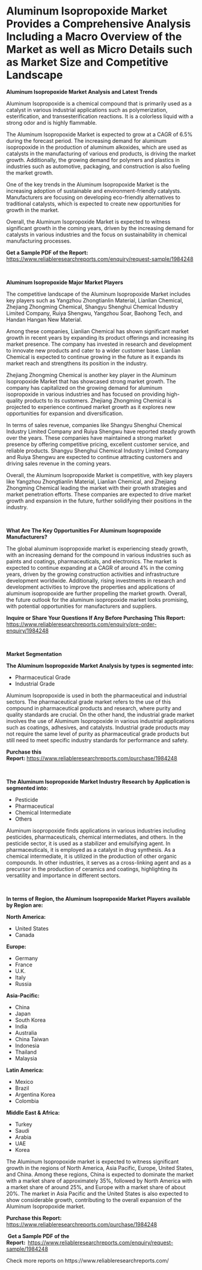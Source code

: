<p><h1>Aluminum Isopropoxide Market Provides a Comprehensive Analysis Including a Macro Overview of the Market as well as Micro Details such as Market Size and Competitive Landscape</h1></p><p><strong>Aluminum Isopropoxide Market Analysis and Latest Trends</strong></p>
<p><p>Aluminum Isopropoxide is a chemical compound that is primarily used as a catalyst in various industrial applications such as polymerization, esterification, and transesterification reactions. It is a colorless liquid with a strong odor and is highly flammable.</p><p>The Aluminum Isopropoxide Market is expected to grow at a CAGR of 6.5% during the forecast period. The increasing demand for aluminum isopropoxide in the production of aluminum alkoxides, which are used as catalysts in the manufacturing of various end products, is driving the market growth. Additionally, the growing demand for polymers and plastics in industries such as automotive, packaging, and construction is also fueling the market growth.</p><p>One of the key trends in the Aluminum Isopropoxide Market is the increasing adoption of sustainable and environment-friendly catalysts. Manufacturers are focusing on developing eco-friendly alternatives to traditional catalysts, which is expected to create new opportunities for growth in the market.</p><p>Overall, the Aluminum Isopropoxide Market is expected to witness significant growth in the coming years, driven by the increasing demand for catalysts in various industries and the focus on sustainability in chemical manufacturing processes.</p></p>
<p><strong>Get a Sample PDF of the Report:&nbsp;</strong> <a href="https://www.reliableresearchreports.com/enquiry/request-sample/1984248">https://www.reliableresearchreports.com/enquiry/request-sample/1984248</a></p>
<p>&nbsp;</p>
<p><strong>Aluminum Isopropoxide Major Market Players</strong></p>
<p><p>The competitive landscape of the Aluminum Isopropoxide Market includes key players such as Yangzhou Zhongtianlin Material, Lianlian Chemical, Zhejiang Zhongming Chemical, Shangyu Shenghui Chemical Industry Limited Company, Ruiya Shengwu, Yangzhou Soar, Baohong Tech, and Handan Hangan New Material. </p><p>Among these companies, Lianlian Chemical has shown significant market growth in recent years by expanding its product offerings and increasing its market presence. The company has invested in research and development to innovate new products and cater to a wider customer base. Lianlian Chemical is expected to continue growing in the future as it expands its market reach and strengthens its position in the industry.</p><p>Zhejiang Zhongming Chemical is another key player in the Aluminum Isopropoxide Market that has showcased strong market growth. The company has capitalized on the growing demand for aluminum isopropoxide in various industries and has focused on providing high-quality products to its customers. Zhejiang Zhongming Chemical is projected to experience continued market growth as it explores new opportunities for expansion and diversification.</p><p>In terms of sales revenue, companies like Shangyu Shenghui Chemical Industry Limited Company and Ruiya Shengwu have reported steady growth over the years. These companies have maintained a strong market presence by offering competitive pricing, excellent customer service, and reliable products. Shangyu Shenghui Chemical Industry Limited Company and Ruiya Shengwu are expected to continue attracting customers and driving sales revenue in the coming years.</p><p>Overall, the Aluminum Isopropoxide Market is competitive, with key players like Yangzhou Zhongtianlin Material, Lianlian Chemical, and Zhejiang Zhongming Chemical leading the market with their growth strategies and market penetration efforts. These companies are expected to drive market growth and expansion in the future, further solidifying their positions in the industry.</p></p>
<p>&nbsp;</p>
<p><strong>What Are The Key Opportunities For Aluminum Isopropoxide Manufacturers?</strong></p>
<p><p>The global aluminum isopropoxide market is experiencing steady growth, with an increasing demand for the compound in various industries such as paints and coatings, pharmaceuticals, and electronics. The market is expected to continue expanding at a CAGR of around 4% in the coming years, driven by the growing construction activities and infrastructure development worldwide. Additionally, rising investments in research and development activities to improve the properties and applications of aluminum isopropoxide are further propelling the market growth. Overall, the future outlook for the aluminum isopropoxide market looks promising, with potential opportunities for manufacturers and suppliers.</p></p>
<p><strong>Inquire or Share Your Questions If Any Before Purchasing This Report:</strong> <a href="https://www.reliableresearchreports.com/enquiry/pre-order-enquiry/1984248">https://www.reliableresearchreports.com/enquiry/pre-order-enquiry/1984248</a></p>
<p>&nbsp;</p>
<p><strong>Market Segmentation</strong></p>
<p><strong>The Aluminum Isopropoxide Market Analysis by types is segmented into:</strong></p>
<p><ul><li>Pharmaceutical Grade</li><li>Industrial Grade</li></ul></p>
<p><p>Aluminum Isopropoxide is used in both the pharmaceutical and industrial sectors. The pharmaceutical grade market refers to the use of this compound in pharmaceutical products and research, where purity and quality standards are crucial. On the other hand, the industrial grade market involves the use of Aluminum Isopropoxide in various industrial applications such as coatings, adhesives, and catalysts. Industrial grade products may not require the same level of purity as pharmaceutical grade products but still need to meet specific industry standards for performance and safety.</p></p>
<p><strong>Purchase this Report:&nbsp;</strong><a href="https://www.reliableresearchreports.com/purchase/1984248">https://www.reliableresearchreports.com/purchase/1984248</a></p>
<p>&nbsp;</p>
<p><strong>The Aluminum Isopropoxide Market Industry Research by Application is segmented into:</strong></p>
<p><ul><li>Pesticide</li><li>Pharmaceutical</li><li>Chemical Intermediate</li><li>Others</li></ul></p>
<p><p>Aluminum isopropoxide finds applications in various industries including pesticides, pharmaceuticals, chemical intermediates, and others. In the pesticide sector, it is used as a stabilizer and emulsifying agent. In pharmaceuticals, it is employed as a catalyst in drug synthesis. As a chemical intermediate, it is utilized in the production of other organic compounds. In other industries, it serves as a cross-linking agent and as a precursor in the production of ceramics and coatings, highlighting its versatility and importance in different sectors.</p></p>
<p>&nbsp;</p>
<p><strong>In terms of Region, the Aluminum Isopropoxide Market Players available by Region are:</strong></p>
<p>
    <p> <strong> North America: </strong>
        <ul>
            <li>United States</li>
            <li>Canada</li>
        </ul>
        </p> 
    <p> <strong> Europe: </strong>
        <ul>
            <li>Germany</li>
            <li>France</li>
            <li>U.K.</li>
            <li>Italy</li>
            <li>Russia</li>
        </ul>
        </p> 
    <p> <strong> Asia-Pacific: </strong>
        <ul>
            <li>China</li>
            <li>Japan</li>
            <li>South Korea</li>
            <li>India</li>
            <li>Australia</li>
            <li>China Taiwan</li>
            <li>Indonesia</li>
            <li>Thailand</li>
            <li>Malaysia</li>
        </ul>
        </p> 
    <p> <strong> Latin America: </strong>
        <ul>
            <li>Mexico</li>
            <li>Brazil</li>
            <li>Argentina Korea</li>
            <li>Colombia</li>
        </ul>
        </p> 
    <p> <strong> Middle East & Africa: </strong>
        <ul>
            <li>Turkey</li>
            <li>Saudi</li>
            <li>Arabia</li>
            <li>UAE</li>
            <li>Korea</li>
        </ul>
    </p>
    </p>
<p><p>The Aluminum Isopropoxide market is expected to witness significant growth in the regions of North America, Asia Pacific, Europe, United States, and China. Among these regions, China is expected to dominate the market with a market share of approximately 35%, followed by North America with a market share of around 25%, and Europe with a market share of about 20%. The market in Asia Pacific and the United States is also expected to show considerable growth, contributing to the overall expansion of the Aluminum Isopropoxide market.</p></p>
<p><strong>Purchase this Report: </strong><a href="https://www.reliableresearchreports.com/purchase/1984248">https://www.reliableresearchreports.com/purchase/1984248</a></p>
<p>&nbsp;<strong>Get a Sample PDF of the Report:&nbsp;&nbsp;</strong><a href="https://www.reliableresearchreports.com/enquiry/request-sample/1984248">https://www.reliableresearchreports.com/enquiry/request-sample/1984248</a></p>
<p><strong></strong></p>
<p>Check more reports on https://www.reliableresearchreports.com/</p>